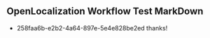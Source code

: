 ## OpenLocalization Workflow Test MarkDown
* 258faa6b-e2b2-4a64-897e-5e4e828be2ed thanks!

<!--HONumber=Jul16_HO3-->


